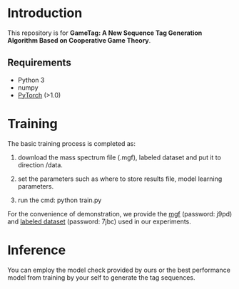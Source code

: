 # Introduction
This repository is for **GameTag: A New Sequence Tag Generation Algorithm Based on Cooperative Game Theory**.

## Requirements
* Python 3
* numpy
* [PyTorch](http://pytorch.org/) (>1.0)


# Training 

The basic training process is completed as: 

1. download the mass spectrum file (.mgf), labeled dataset and put it to direction /data. 

2. set the parameters such as where to store results file, model learning parameters. 

3. run the cmd: python train.py 

For the convenience of demonstration, we provide the [mgf](https://pan.baidu.com/s/1yodL2z1cL7pqn_2Cnu1ydg) (password: j9pd) and [labeled dataset](https://pan.baidu.com/s/1t4vbJ_E2Pr1M4ajS93sQkg) (password: 7jbc) used in our experiments.


# Inference 

You can employ the model check provided by ours or the best performance model from training by your self to generate the tag sequences. 


